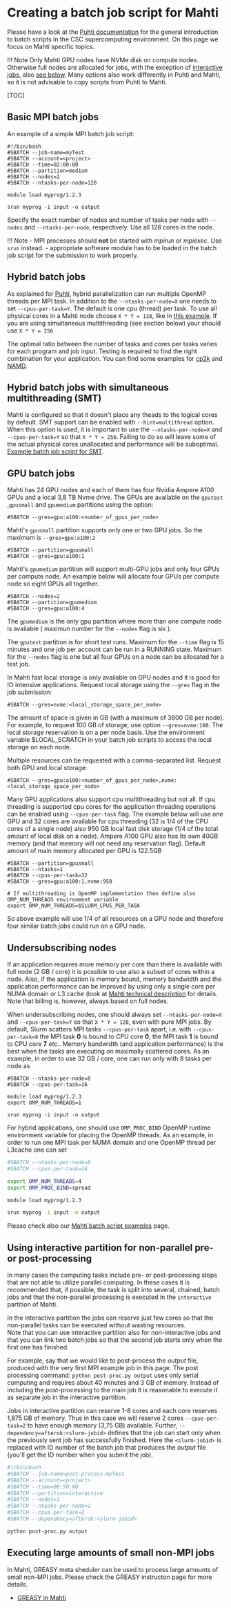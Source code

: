 # Creating a batch job script for Mahti

Please have a look at the [Puhti documentation](creating-job-scripts-puhti.md)
for the general introduction to batch scripts in the CSC supercomputing
environment. On this page we focus on Mahti specific topics.

!!! Note
    Only Mahti GPU nodes have NVMe disk on compute nodes.  
    Otherwise full nodes are allocated for jobs,
    with the exception of [interactive jobs](../interactive-usage/#sinteractive-in-mahti), also
    [see below](#using-interactive-partition-for-non-parallel-pre-or-post-processing). Many options also work
    differently in Puhti and Mahti, so it is not advisable to copy scripts from Puhti
    to Mahti.

[TOC]


## Basic MPI batch jobs

An example of a simple MPI batch job script:
```
#!/bin/bash
#SBATCH --job-name=myTest
#SBATCH --account=<project>
#SBATCH --time=02:00:00
#SBATCH --partition=medium
#SBATCH --nodes=2
#SBATCH --ntasks-per-node=128

module load myprog/1.2.3

srun myprog -i input -o output
```

Specify the exact number of nodes and number of tasks per node  with
`--nodes` and `--ntasks-per-node`, respectively. Use all 128 cores in
the node.

!!! Note
    - MPI processes should **not** be started with _mpirun_ or _mpiexec_. Use `srun` instead.
    - appropriate software module has to be loaded in the batch job script for the submission to
      work properly.

## Hybrid batch jobs

As explained for [Puhti](../creating-job-scripts-puhti/#hybrid-batch-jobs), hybrid
parallelization can run multiple OpenMP threads per MPI task. In addition to the
`--ntasks-per-node=X` one needs to set `--cpus-per-task=Y`. The default is one cpu
(thread) per task. To use all physical cores in a Mahti node choose `X * Y = 128`,
like in [this example](../example-job-scripts-mahti#mpi-openmp).
If you are using simultaneous multithreading (see section below) your should use `X * Y = 256`

The optimal ratio between the number of tasks and cores per tasks varies for each
program and job input. Testing is required to find the right combination for your
application. You can find some examples for
[cp2k](../../../apps/cp2k/#performance-notes) and
[NAMD](../../../apps/namd/#performance-considerations).

## Hybrid batch jobs with simultaneous multithreading (SMT)

Mahti is configured so that it doesn't place any theads to the logical cores
by default. SMT support can be enabled with `--hint=multithread` option.
When this option is used, it is important to use the `--ntasks-per-node=X` and
`--cpus-per-task=Y` so that `X * Y = 256`. Failing to do so will leave some of the
actual physical cores unallocated and performance will be suboptimal.
[Example batch job script for SMT](../example-job-scripts-mahti#mpi-openmp-with-simultaneous-multithreading).

## GPU batch jobs

Mahti has 24 GPU nodes and each of them has four Nvidia Ampere A100 GPUs and a local 3,8 TB Nvme drive. 
The GPUs are available on the `gputest` ,`gpusmall` and `gpumedium` partitions using the option:
```
#SBATCH --gres=gpu:a100:<number_of_gpus_per_node>
```
Mahti's `gpusmall` partition supports only one or two GPU jobs. So the maximum is `--gres=gpu:a100:2`
```
#SBATCH --partition=gpusmall
#SBATCH --gres=gpu:a100:1
```
Mahti's `gpumedium` partition will support multi-GPU jobs and only four GPUs per compute node. 
An example below will allocate four GPUs per compute node so eight GPUs all together. 
```
#SBATCH --nodes=2
#SBATCH --partition=gpumedium
#SBATCH --gres=gpu:a100:4
```
The `gpumedium` is the only gpu partition where more than one compute node is available ( maximun number for the `--nodes` flag is six ).

The `gputest` partition is for short test runs. Maximum for the `--time` flag is 15 minutes and one job per account can be run in a RUNNING state.
Maximum for the  `--nodes` flag is one but all four GPUs on a node can be allocated for a test job.

In Mahti fast local storage is only available on GPU nodes and it is good for IO intensive applications.
Request local storage using the `--gres` flag in the job submission:
```
#SBATCH --gres=nvme:<local_storage_space_per_node>
```
The amount of space is given in GB (with a maximum of 3800 GB per node). For example, to request 100 GB of storage, use option `--gres=nvme:100`. The local storage reservation is on a per node basis. Use the environment variable $LOCAL_SCRATCH in your batch job scripts to access the local storage on each node.

Multiple resources can be requested with a comma-separated list.
Request both GPU and local storage:
```
#SBATCH --gres=gpu:a100:<number_of_gpus_per_node>,nvme:<local_storage_space_per_node>
```
Many GPU applications also support cpu multithreading but not all. If cpu threading is supported cpu cores for the application threading operations can be enabled using `--cpus-per-task` flag. The example below will use one GPU and 32 cores are available for cpu threading (32 is 1/4 of the CPU cores of a single node) also 950 GB local fast disk storage (1/4 of the total amount of local disk on a node). Ampere A100 GPU also has its own 40GB memory (and that memory will not need any reservation flag). Default amount of main memory allocated per GPU is 122.5GB
```
#SBATCH --partition=gpusmall
#SBATCH --ntasks=1
#SBATCH --cpus-per-task=32
#SBATCH --gres=gpu:a100:1,nvme:950

# If multithreading is OpenMP implementation then define also OMP_NUM_THREADS environment variable
export OMP_NUM_THREADS=$SLURM_CPUS_PER_TASK
```
So above example will use 1/4 of all resources on a GPU node and therefore four similar batch jobs could run on a GPU node.


## Undersubscribing nodes

If an application requires more memory per core than there is available
with full node (2 GB / core) it is possible to use also a subset of
cores within a node. Also, if the application is memory bound, memory
bandwidth and the application performance can be improved by using
only a single core per NUMA domain or L3 cache (look at
[Mahti technical description](../systems-mahti.md) for details.
Note that billing is, however, always based on full nodes.

When undersubscribing nodes, one should always set
`--ntasks-per-node=X` and `--cpus-per-task=Y` so that `X * Y = 128`,
even with pure MPI jobs. By default, Slurm scatters MPI tasks
`--cpus-per-task` apart, i.e. with `--cpus-per-task=8` the MPI task
**0** is bound to CPU core **0**, the MPI task **1** is bound to CPU
core **7** *etc.*. Memory bandwidth (and application performance) is
the best when the tasks are executing on maximally scattered cores. As
an example, in order to use 32 GB / core, one can run only with 8
tasks per node as
```
#SBATCH --ntasks-per-node=8
#SBATCH --cpus-per-task=16

module load myprog/1.2.3
export OMP_NUM_THREADS=1

srun myprog -i input -o output
```

For hybrid applications, one should use 
`OMP_PROC_BIND` OpenMP runtime environment variable for 
placing the OpenMP threads. As an example, in order to run
one MPI task per NUMA domain and one OpenMP thread per L3cache one
can set

```bash
#SBATCH --ntasks-per-node=8
#SBATCH --cpus-per-task=16

export OMP_NUM_THREADS=4
export OMP_PROC_BIND=spread

module load myprog/1.2.3

srun myprog -i input -o output
```

Please check also our [Mahti batch script examples](example-job-scripts-mahti.md) page.

## Using interactive partition for non-parallel pre- or post-processing

In many cases the computing tasks include pre- or post-processing steps that are not able to utilize parallel computing.
In these cases it is recommended that, if possible, the task is split into several, chained, batch jobs and that the non-parallel 
processing is executed in the `interactive` partition of Mahti. 

In the interactive partition the jobs can reserve just few cores so that the non-parallel tasks can be executed without wasting resources.  
Note that you can use interactive partition also for non-interactive jobs and that you can link two batch jobs so that the second job starts 
only when the first one has finished. 

For example, say that we would like to post-process the _output_ file, produced with the very first MPI example job in this page. The post processing command:
`python post-proc.py output` uses only serial computing and requires about 40 minutes and 3 GB of memory. Instead of including the post-processing 
to the main job it is reasonable to execute it as separate job in the interactive partition.

Jobs in interactive partition can reserve 1-8 cores and each core reserves 1,875 GB of memory. Thus in this case we will reserve 2 cores `--cpus-per-task=2` to have enough memory (3,75 GB) available.  Further, `--dependency=afterok:<slurm-jobid>`  defines that the job can start only when the previously sent job has successfully finished. Here the `<slurm-jobid>` is replaced with ID number of the batch job that produces the _output_ file (you'll get the ID number when you submit the job).

```bash
#!/bin/bash
#SBATCH --job-name=post-process-myTest
#SBATCH --account=<project>
#SBATCH --time=00:50:00
#SBATCH --partition=interactive
#SBATCH --nodes=1
#SBATCH --ntasks-per-node=1
#SBATCH --cpus-per-task=2
#SBATCH --dependency=afterok:<slurm-jobid>

python post-proc.py output
```

## Executing large amounts of small non-MPI jobs

In Mahti, GREASY meta sheduler can be used to process large amounts of small non-MPI jobs.
Please check the GREASY instructon page for more details.
*   [GREASY in Mahti](greasy.md)






